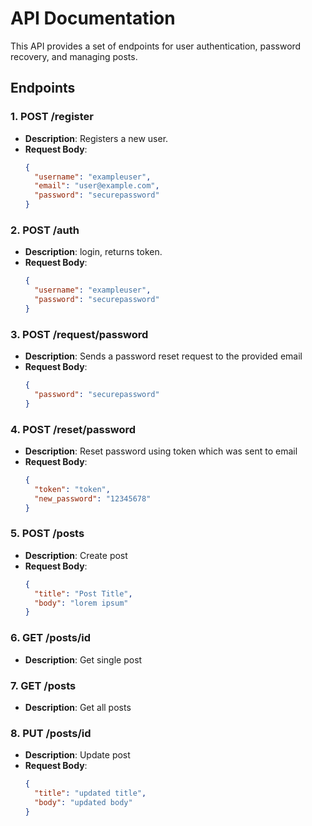 # API Documentation

This API provides a set of endpoints for user authentication, password recovery, and managing posts.

## Endpoints

### 1. **POST /register**
- **Description**: Registers a new user.
- **Request Body**:
  ```json
  {
    "username": "exampleuser",
    "email": "user@example.com",
    "password": "securepassword"
  }

### 2. **POST /auth**
- **Description**: login, returns token.
- **Request Body**:
  ```json
  {
    "username": "exampleuser",
    "password": "securepassword"
  }

### 3. **POST /request/password**
- **Description**: Sends a password reset request to the provided email
- **Request Body**:
  ```json
  {
    "password": "securepassword"
  }

### 4. **POST /reset/password**
- **Description**: Reset password using token which was sent to email
- **Request Body**:
  ```json
  {
    "token": "token",
    "new_password": "12345678"
  }

### 5. **POST /posts**
- **Description**: Create post
- **Request Body**:
  ```json
  {
    "title": "Post Title",
    "body": "lorem ipsum"
  }

### 6. **GET /posts/id**
- **Description**: Get single post

### 7. **GET /posts**
- **Description**: Get all posts

### 8. **PUT /posts/id**
- **Description**: Update post
- **Request Body**:
  ```json
  {
    "title": "updated title",
    "body": "updated body"
  } 



